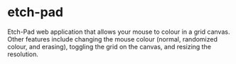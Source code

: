 # etch-pad
Etch-Pad web application that allows your mouse to colour in a grid canvas. Other features include changing the mouse colour (normal, randomized colour, and erasing), toggling the grid on the canvas, and resizing the resolution.

